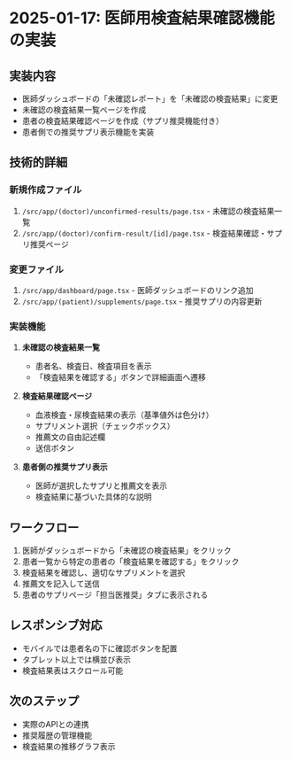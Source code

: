 # 2025-01-17: 医師用検査結果確認機能の実装

## 実装内容
- 医師ダッシュボードの「未確認レポート」を「未確認の検査結果」に変更
- 未確認の検査結果一覧ページを作成
- 患者の検査結果確認ページを作成（サプリ推奨機能付き）
- 患者側での推奨サプリ表示機能を実装

## 技術的詳細

### 新規作成ファイル
1. `/src/app/(doctor)/unconfirmed-results/page.tsx` - 未確認の検査結果一覧
2. `/src/app/(doctor)/confirm-result/[id]/page.tsx` - 検査結果確認・サプリ推奨ページ

### 変更ファイル
1. `/src/app/dashboard/page.tsx` - 医師ダッシュボードのリンク追加
2. `/src/app/(patient)/supplements/page.tsx` - 推奨サプリの内容更新

### 実装機能
1. **未確認の検査結果一覧**
   - 患者名、検査日、検査項目を表示
   - 「検査結果を確認する」ボタンで詳細画面へ遷移

2. **検査結果確認ページ**
   - 血液検査・尿検査結果の表示（基準値外は色分け）
   - サプリメント選択（チェックボックス）
   - 推薦文の自由記述欄
   - 送信ボタン

3. **患者側の推奨サプリ表示**
   - 医師が選択したサプリと推薦文を表示
   - 検査結果に基づいた具体的な説明

## ワークフロー
1. 医師がダッシュボードから「未確認の検査結果」をクリック
2. 患者一覧から特定の患者の「検査結果を確認する」をクリック
3. 検査結果を確認し、適切なサプリメントを選択
4. 推薦文を記入して送信
5. 患者のサプリページ「担当医推奨」タブに表示される

## レスポンシブ対応
- モバイルでは患者名の下に確認ボタンを配置
- タブレット以上では横並び表示
- 検査結果表はスクロール可能

## 次のステップ
- 実際のAPIとの連携
- 推奨履歴の管理機能
- 検査結果の推移グラフ表示